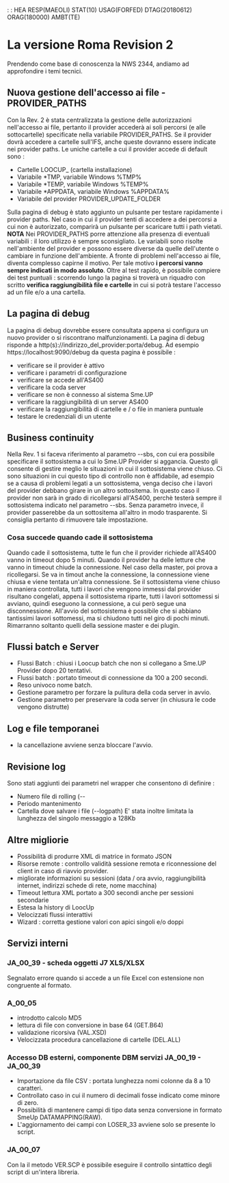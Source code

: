  :  : HEA RESP(MAEOLI) STAT(10) USAG(FORFED) DTAG(20180612) ORAG(180000) AMBT(TE)


# La versione Roma Revision 2

Prendendo come base di conoscenza la NWS 2344, andiamo ad approfondire i temi tecnici.

## Nuova gestione dell'accesso ai file - PROVIDER_PATHS
Con la Rev. 2 è stata centralizzata la gestione delle autorizzazioni nell'accesso ai file, pertanto il provider accederà ai soli percorsi (e alle sottocartelle) specificate nella variabile PROVIDER_PATHS. Se il provider dovrà accedere a cartelle sull'IFS, anche queste dovranno essere indicate nei provider paths. Le uniche cartelle a cui il provider accede di default sono : 
 * Cartelle LOOCUP_ (cartella installazione)
 * Variabile *TMP, variabile Windows %TMP%
 * Variabile *TEMP, variabile Windows %TEMP%
 * Variabile *APPDATA, variabile Windows %APPDATA%
 * Variabile del provider PROVIDER_UPDATE_FOLDER

Sulla pagina di debug è stato aggiunto un pulsante per testare rapidamente i provider paths. Nel caso in cui il provider tenti di accedere a dei percorsi a cui non è autorizzato, comparirà un pulsante per scaricare tutti i path vietati.
**NOTA**
Nei PROVIDER_PATHS porre attenzione alla presenza di eventuali variabili :  il loro utilizzo è sempre sconsigliato.
Le variabili sono risolte nell'ambiente del provider e possono essere diverse da quelle dell'utente o cambiare in funzione dell'ambiente.
A fronte di problemi nell'accesso ai file, diventa complesso capirne il motivo.
Per tale motivo **i percorsi vanno sempre indicati in modo assoluto**.
Oltre al test rapido, è possibile compiere dei test puntuali :  scorrendo lungo la pagina si troverà un riquadro con scritto <b>verifica raggiungibilità file e cartelle</b> in cui si potrà testare l'accesso ad un file e/o a una cartella.
## La pagina di debug
La pagina di debug dovrebbe essere consultata appena si configura un nuovo provider o si riscontrano malfunzionamenti.
La pagina di debug risponde a http(s)://indirizzo_del_provider:porta/debug. Ad esempio https://localhost:9090/debug
da questa pagina è possibile : 
 * verificare se il provider è attivo
 * verificare i parametri di configurazione
 * verificare se accede all'AS400
 * verificare la coda server
 * verificare se non è connesso al sistema Sme.UP
 * verificare la raggiungibilità di un server AS400
 * verificare la raggiungibilità di cartelle e / o file in maniera puntuale
 * testare le credenziali di un utente

## Business continuity
Nella Rev. 1 si faceva riferimento al parametro --sbs, con cui era possibile specificare il sottosistema a cui lo Sme.UP Provider si aggancia.
Questo gli consente di gestire meglio le situazioni in cui il sottosistema viene chiuso.
Ci sono situazioni in cui questo tipo di controllo non è affidabile, ad esempio se a causa di problemi legati a un sottosistema, venga deciso che i lavori del provider debbano girare in un altro sottositema.
In questo caso il provider non sarà in grado di ricollegarsi all'AS400, perchè testerà sempre il sottosistema indicato nel parametro --sbs.
Senza parametro invece, il provider passerebbe da un sottositema all'altro in modo trasparente.
Si consiglia pertanto di rimuovere tale impostazione.
### Cosa succede quando cade il sottosistema
Quando cade il sottosistema, tutte le fun che il provider richiede all'AS400 vanno in timeout dopo 5 minuti.
Quando il provider ha delle letture che vanno in timeout chiude la connessione.
Nel caso della master, poi prova a ricollegarsi.
Se va in timout anche la connessione, la connessione viene chiusa e viene tentata un'altra connessione.
Se il sottosistema viene chiuso in maniera controllata, tutti i lavori che vengono immessi dal provider risultano congelati, appena il sottosistema riparte, tutti i lavori sottomessi si avviano, quindi eseguono la connessione, a cui però segue una disconnessione.
All'avvio del sottosistema è possibile che si abbiano tantissimi lavori sottomessi, ma si chiudono tutti nel giro di pochi minuti.
Rimarranno soltanto quelli della sessione master e dei plugin.

## Flussi batch e Server
 * Flussi Batch :  chiusi i Loocup batch che non si collegano a Sme.UP Provider dopo 20 tentativi.
 * Flussi batch :  portato timeout di connessione da 100 a 200 secondi.
 * Reso univoco nome batch.
 * Gestione parametro per forzare la pulitura della coda server in avvio.
 * Gestione parametro per preservare la coda server (in chiusura le code vengono distrutte)
## Log e file temporanei
 * la cancellazione avviene senza bloccare l'avvio.
## Revisione log
Sono stati aggiunti dei parametri nel wrapper che consentono di definire : 
 * Numero file di rolling (--
 * Periodo mantenimento
 * Cartella dove salvare i file (--logpath)
E' stata inoltre limitata la lunghezza del singolo messaggio a 128Kb

## Altre migliorie
 * Possibilità di produrre XML di matrice in formato JSON
 * Risorse remote :  controllo validità sessione remota e riconnessione del client in caso di riavvio provider.
 * migliorate informazioni su sessioni (data / ora avvio, raggiungibilità internet, indirizzi schede di rete, nome macchina)
 * Timeout lettura XML portato a 300 secondi anche per sessioni secondarie
 * Estesa la history di LoocUp
 * Velocizzati flussi interattivi
 * Wizard :  corretta gestione valori con apici singoli e/o doppi

## Servizi interni
### JA_00_39 - scheda oggetti J7 XLS/XLSX
 Segnalato errore quando si accede a un file Excel con estensione non congruente al formato.
### A_00_05
 * introdotto calcolo MD5
 * lettura di file con conversione in base 64 (GET.B64)
 * validazione ricorsiva (VAL.XSD)
 * Velocizzata procedura cancellazione di cartelle (DEL.ALL)
### Accesso DB esterni, componente DBM servizi JA_00_19 - JA_00_39
 * Importazione da file CSV :  portata lunghezza nomi colonne da 8 a 10 caratteri.
 * Controllato caso in cui il numero di decimali fosse indicato come minore di zero.
 * Possibilità di mantenere campi di tipo data senza conversione in formato SmeUp DATAMAPPING(RAW).
 * L'aggiornamento dei campi con LOSER_33 avviene solo se presente lo script.
### JA_00_07
Con la il metodo VER.SCP è possibile eseguire il controllo sintattico degli script di un'intera libreria.
